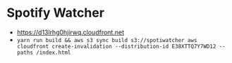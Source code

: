 # Spotify Watcher

* https://d13lrhg0hjirwq.cloudfront.net
* `yarn run build && aws s3 sync build s3://spotiwatcher aws cloudfront create-invalidation --distribution-id E38XTTQ7Y7WD12 --paths /index.html`
